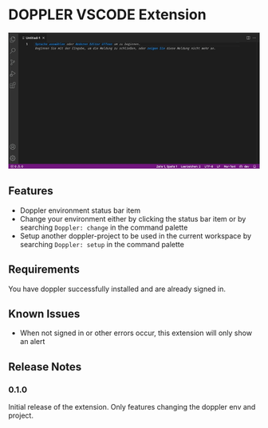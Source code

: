 # DOPPLER VSCODE Extension

![Demo](./demo.gif)

## Features

- Doppler environment status bar item
- Change your environment either by clicking the status bar item or by searching `Doppler: change` in the command palette
- Setup another doppler-project to be used in the current workspace by searching `Doppler: setup` in the command palette

## Requirements

You have doppler successfully installed and are already signed in.

## Known Issues

- When not signed in or other errors occur, this extension will only show an alert

## Release Notes

### 0.1.0

Initial release of the extension. Only features changing the doppler env and project.

